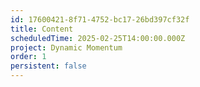 ```yaml
---
id: 17600421-8f71-4752-bc17-26bd397cf32f
title: Content
scheduledTime: 2025-02-25T14:00:00.000Z
project: Dynamic Momentum
order: 1
persistent: false
---
```


